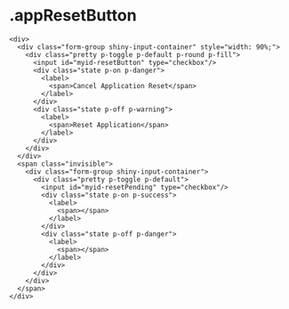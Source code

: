 # .appResetButton

    <div>
      <div class="form-group shiny-input-container" style="width: 90%;">
        <div class="pretty p-toggle p-default p-round p-fill">
          <input id="myid-resetButton" type="checkbox"/>
          <div class="state p-on p-danger">
            <label>
              <span>Cancel Application Reset</span>
            </label>
          </div>
          <div class="state p-off p-warning">
            <label>
              <span>Reset Application</span>
            </label>
          </div>
        </div>
      </div>
      <span class="invisible">
        <div class="form-group shiny-input-container">
          <div class="pretty p-toggle p-default">
            <input id="myid-resetPending" type="checkbox"/>
            <div class="state p-on p-success">
              <label>
                <span></span>
              </label>
            </div>
            <div class="state p-off p-danger">
              <label>
                <span></span>
              </label>
            </div>
          </div>
        </div>
      </span>
    </div>

